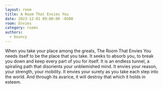 ```yaml
---
layout: room
title: A Room That Envies You
date: 2023-12-01 09:00:00 -0500
room: Envies
category: rooms
authors:
  - bouncy
---
```


When you take your place among the greats, The Room That Envies You needs itself to be the place that you take. It seeks to absorb you, to break you down and keep every part of you for itself. It is an endless tunnel, a spiraling path that disorients your unblemished mind. It envies your reason, your strength, your mobility. It envies your surety as you take each step into the world. And through its avarice, it will destroy that which it holds in esteem.